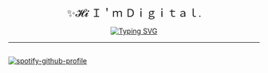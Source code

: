 <body>
<div align="center" style="font-size: 1.5em; font-family: cursive;">✨𝓗𝓲 Ｉ＇ｍ Ｄｉｇｉｔａｌ.</div>
<!-- [@Digital](https://github.com/) -->

<!-- Typing SVG -->
<p align="center">
<a  href="https://git.io/typing-svg"><img src="https://readme-typing-svg.demolab.com?font=Play&size=24&pause=1000&color=0AFF0A&vCenter=true&random=true&width=435&lines=Lets+build+some+ProngGrams.%F0%9F%A6%9E" alt="Typing SVG" /></a>
</p>

---



<!-- <div style="text-align:center"> My Latest StackOverflow Activity</div> -->



<!-- [![PyPI download day](https://img.shields.io/pypi/dd/ansicolortags.svg)](https://pypi.python.org/pypi/ansicolortags/) -->
<!-- [![GitHub forks](https://badgen.net/github/forks/Naereen/Strapdown.js/)](https://GitHub.com/Naereen/StrapDown.js/network/) -->
<!-- [![GitHub stars](https://img.shields.io/github/stars/Naereen/StrapDown.js.svg?style=social&label=Star&maxAge=2592000)](https://GitHub.com/Naereen/StrapDown.js/stargazers/) -->
<!-- ################################################### -->

<!-- hitCount 
 <div style="text-align: right;">
    <a href="https://hits.seeyoufarm.com" rel="nofollow">
        <img src="https://hits.seeyoufarm.com/api/count/incr/badge.svg?url=https%3A%2F%2Fgithub.com%2Fdigital-foundry&count_bg=%237F956E&title_bg=%23555555&icon=superuser.svg&icon_color=%23C5FFB0&title=your+visitor&edge_flat=false" alt="Visitor Counter"/>
    </a>
</div>
-->
</body>


 <div style="float: left;">
  
[![spotify-github-profile](https://spotify-github-profile.vercel.app/api/view?uid=1227103002&cover_image=true&theme=novatorem&show_offline=false&background_color=121212&interchange=false&bar_color=53b14f&bar_color_cover=true=)](https://github.com/kittinan/spotify-github-profile)

</div>




<!-- ################################################### -->
<!---DailyDevCard--->
<!--
<div style="center">
<a href="https://app.daily.dev/russkiy1389"><img src="https://api.daily.dev/devcards/27870a5372b94e53913129a8ac857d42.png?r=0rh" width="400" alt="Svyatoslav(sava) Russkiy's Dev Card"/>   </a>
</div> -->
<!-- ################################################### -->
<!-- ################################################### -->

<!-- You can add an SVG image with a link using the following snippet: -->
<!--
<a href="#">
    <img src="help/badge1.svg" alt="example badge" style="vertical-align:top margin:6px 4px">
  </a>   -->


<!--
![alt text]()
![image]()
Pattern : IMAGE_URL = WIDTH x HEIGHT within Url
[![Header]URL_TO_IMAGE( "Header")](LINKS TO)
-->
<!-- 
```json

Your JSON here

```
-->
<!-- 
[![Visits Badge](https://badges.pufler.dev/visits/braydoncoyer/braydoncoyer)](https:braydoncoyer.dev)
[![Twitter Badge](https://img.shields.io/badge/Twitter-Profile-informational?style=flat&logo=twitter&logoColor=white&color=1CA2F1)](https://twitter.com/BraydonCoyer)
[![LinkedIn Badge](https://img.shields.io/badge/LinkedIn-Profile-informational?style=flat&logo=linkedin&logoColor=white&color=0D76A8)](https://www.linkedin.com/in/braydon-coyer/)
[![CodePen Badge](https://img.shields.io/badge/CodePen-Profile-informational?style=flat&logo=codepen&logoColor=white&color=black)](https://codepen.io/braydoncoyer)
 -->
<!-- 
/*add and display colors to readme.md files:*/
/* Squar Colors: */
- ![#f03c15](https://via.placeholder.com/15/f03c15/f03c15.png) `#f03c15`
- ![#c5f015](https://via.placeholder.com/15/c5f015/c5f015.png) `#c5f015`
- ![#1589F0](https://via.placeholder.com/15/1589F0/1589F0.png) `#1589F0`
/* Rounded(Circel) Colors: */
- ![#f03c15](https://www.iconsdb.com/icons/download/color/f03c15/circle-16.png) `#f03c15`
- ![#c5f015](https://www.iconsdb.com/icons/download/color/c5f015/circle-16.png) `#c5f015`
- ![#1589F0](https://www.iconsdb.com/icons/download/color/1589F0/circle-16.png) `#1589F0`
/* in the last one you can go to the website and change the shape to what ever you want 
and copie the link the the img and add it to your README.md*/ -->

